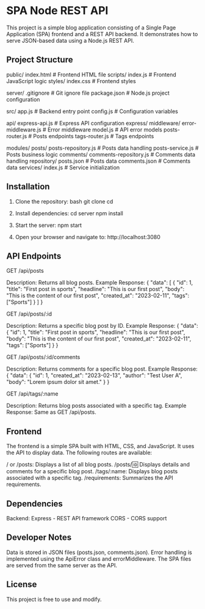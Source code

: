 # SPA Node REST API

This project is a simple blog application consisting of a Single Page Application (SPA) frontend and a REST API backend.
It demonstrates how to serve JSON-based data using a Node.js REST API.

## Project Structure

public/ index.html # Frontend HTML file 
  scripts/ index.js # Frontend JavaScript logic 
  styles/ index.css # Frontend styles 

server/ 
.gitignore # Git ignore file 
package.json # Node.js project configuration

  src/ app.js # Backend entry point 
       config.js # Configuration variables
 
  api/ 
    express-api.js # Express API configuration
    express/
      middleware/ 
      error-middleware.js # Error middleware 
    model.js # API error models 
    posts-router.js # Posts endpoints 
    tags-router.js # Tags endpoints
  
  modules/
  posts/ 
    posts-repository.js # Posts data handling
    posts-service.js # Posts business logic
    comments/ comments-repository.js # Comments data handling 
  repository/ 
    posts.json # Posts data 
    comments.json # Comments data 
  services/ 
    index.js # Service initialization

## Installation

1. Clone the repository:
   bash
   git clone <repo-url>
   cd <repo-directory>

2. Install dependencies:
  cd server
  npm install

3. Start the server:
  npm start

4. Open your browser and navigate to:
  http://localhost:3080

## API Endpoints

GET /api/posts

Description: Returns all blog posts.
Example Response:
{
  "data": [
    {
      "id": 1,
      "title": "First post in sports",
      "headline": "This is our first post",
      "body": "This is the content of our first post",
      "created_at": "2023-02-11",
      "tags": ["Sports"]
    }
  ]
}

GET /api/posts/:id

Description: Returns a specific blog post by ID.
Example Response:
{
  "data": {
    "id": 1,
    "title": "First post in sports",
    "headline": "This is our first post",
    "body": "This is the content of our first post",
    "created_at": "2023-02-11",
    "tags": ["Sports"]
  }
}

GET /api/posts/:id/comments

Description: Returns comments for a specific blog post.
Example Response:
{
  "data": {
    "id": 1,
    "created_at": "2023-02-13",
    "author": "Test User A",
    "body": "Lorem ipsum dolor sit amet."
  }
}

GET /api/tags/:name

Description: Returns blog posts associated with a specific tag.
Example Response: Same as GET /api/posts.

## Frontend
The frontend is a simple SPA built with HTML, CSS, and JavaScript. It uses the API to display data. The following routes are available:

/ or /posts: Displays a list of all blog posts.
/posts/:id: Displays details and comments for a specific blog post.
/tags/:name: Displays blog posts associated with a specific tag.
/requirements: Summarizes the API requirements.

## Dependencies
Backend:
  Express - REST API framework
  CORS - CORS support
  
## Developer Notes
Data is stored in JSON files (posts.json, comments.json).
Error handling is implemented using the ApiError class and errorMiddleware.
The SPA files are served from the same server as the API.

## License
This project is free to use and modify.
